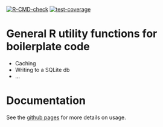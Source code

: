 
<!-- badges: start -->
[![R-CMD-check](https://github.com/cgauvi/ben.R.utils/actions/workflows/R-CMD-check.yaml/badge.svg)](https://github.com/cgauvi/ben.R.utils/actions/workflows/R-CMD-check.yaml)
[![test-coverage](https://github.com/cgauvi/ben.R.utils/actions/workflows/test-coverage.yaml/badge.svg)](https://github.com/cgauvi/ben.R.utils/actions/workflows/test-coverage.yaml)
<!-- badges: end -->


# General R utility functions for boilerplate code

- Caching
- Writing to a SQLite db
- ...

# Documentation

See the [github pages](https://cgauvi.github.io/ben.R.utils/) for more details on usage.
